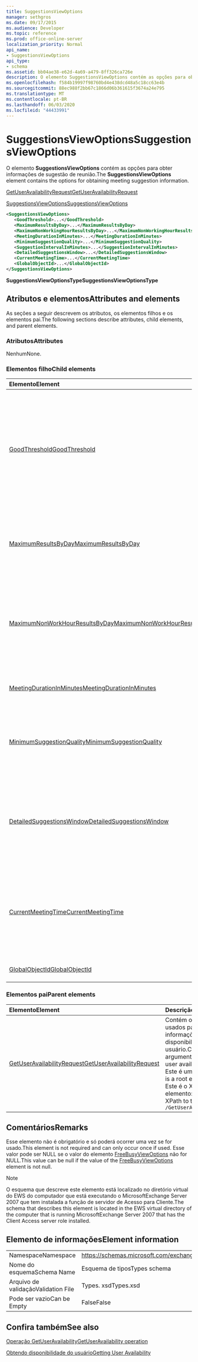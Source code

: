 ```yaml
---
title: SuggestionsViewOptions
manager: sethgros
ms.date: 09/17/2015
ms.audience: Developer
ms.topic: reference
ms.prod: office-online-server
localization_priority: Normal
api_name:
- SuggestionsViewOptions
api_type:
- schema
ms.assetid: bb04ae38-e62d-4a69-a479-8ff326ca726e
description: O elemento SuggestionsViewOptions contém as opções para obter informações de sugestão de reunião.
ms.openlocfilehash: f584b19997f98760bd4e438dcd48a5c18cc63e4b
ms.sourcegitcommit: 88ec988f2bb67c1866d06b361615f3674a24e795
ms.translationtype: MT
ms.contentlocale: pt-BR
ms.lasthandoff: 06/03/2020
ms.locfileid: "44433991"
---
```

# <a name="suggestionsviewoptions"></a><span data-ttu-id="10838-103">SuggestionsViewOptions</span><span class="sxs-lookup"><span data-stu-id="10838-103">SuggestionsViewOptions</span></span>

<span data-ttu-id="10838-104">O elemento **SuggestionsViewOptions** contém as opções para obter informações de sugestão de reunião.</span><span class="sxs-lookup"><span data-stu-id="10838-104">The **SuggestionsViewOptions** element contains the options for obtaining meeting suggestion information.</span></span> 
  
[<span data-ttu-id="10838-105">GetUserAvailabilityRequest</span><span class="sxs-lookup"><span data-stu-id="10838-105">GetUserAvailabilityRequest</span></span>](getuseravailabilityrequest.md)
  
[<span data-ttu-id="10838-106">SuggestionsViewOptions</span><span class="sxs-lookup"><span data-stu-id="10838-106">SuggestionsViewOptions</span></span>](suggestionsviewoptions.md)
  
```xml
<SuggestionsViewOptions>
   <GoodThreshold>...</GoodThreshold>
   <MaximumResultsByDay>...</MaximumResultsByDay>
   <MaximumNonWorkingHourResultsByDay>...</MaximumNonWorkingHourResultsByDay>
   <MeetingDurationInMinutes>...</MeetingDurationInMinutes>
   <MinimumSuggestionQuality>...</MinimumSuggestionQuality>
   <SuggestionIntervalInMinutes>...</SuggestionIntervalInMinutes>
   <DetailedSuggestionsWindow>...</DetailedSuggestionsWindow>
   <CurrentMeetingTime>...</CurrentMeetingTime>
   <GlobalObjectId>...</GlobalObjectId>
</SuggestionsViewOptions>
```

 <span data-ttu-id="10838-107">**SuggestionsViewOptionsType**</span><span class="sxs-lookup"><span data-stu-id="10838-107">**SuggestionsViewOptionsType**</span></span>
## <a name="attributes-and-elements"></a><span data-ttu-id="10838-108">Atributos e elementos</span><span class="sxs-lookup"><span data-stu-id="10838-108">Attributes and elements</span></span>

<span data-ttu-id="10838-109">As seções a seguir descrevem os atributos, os elementos filhos e os elementos pai.</span><span class="sxs-lookup"><span data-stu-id="10838-109">The following sections describe attributes, child elements, and parent elements.</span></span>
  
### <a name="attributes"></a><span data-ttu-id="10838-110">Atributos</span><span class="sxs-lookup"><span data-stu-id="10838-110">Attributes</span></span>

<span data-ttu-id="10838-111">Nenhum</span><span class="sxs-lookup"><span data-stu-id="10838-111">None.</span></span>
  
### <a name="child-elements"></a><span data-ttu-id="10838-112">Elementos filho</span><span class="sxs-lookup"><span data-stu-id="10838-112">Child elements</span></span>

|<span data-ttu-id="10838-113">**Elemento**</span><span class="sxs-lookup"><span data-stu-id="10838-113">**Element**</span></span>|<span data-ttu-id="10838-114">**Descrição**</span><span class="sxs-lookup"><span data-stu-id="10838-114">**Description**</span></span>|
|:-----|:-----|
|[<span data-ttu-id="10838-115">GoodThreshold</span><span class="sxs-lookup"><span data-stu-id="10838-115">GoodThreshold</span></span>](goodthreshold.md) <br/> |<span data-ttu-id="10838-116">Especifica a porcentagem de participantes que devem ter o período de tempo aberto para que o período de tempo se qualifique como bom horário de reunião.</span><span class="sxs-lookup"><span data-stu-id="10838-116">Specifies the percentage of attendees that must have the time period open for the time period to qualify as a good suggested meeting time.</span></span>  <br/> |
|[<span data-ttu-id="10838-117">MaximumResultsByDay</span><span class="sxs-lookup"><span data-stu-id="10838-117">MaximumResultsByDay</span></span>](maximumresultsbyday.md) <br/> |<span data-ttu-id="10838-118">Especifica o número de horas de reunião sugeridas por dia retornado na resposta.</span><span class="sxs-lookup"><span data-stu-id="10838-118">Specifies the number of suggested meeting times per day returned in the response.</span></span>  <br/> |
|[<span data-ttu-id="10838-119">MaximumNonWorkHourResultsByDay</span><span class="sxs-lookup"><span data-stu-id="10838-119">MaximumNonWorkHourResultsByDay</span></span>](maximumnonworkhourresultsbyday.md) <br/> |<span data-ttu-id="10838-120">Especifica o número de resultados sugeridos para horários de reuniões fora de horas de trabalho normais por dia.</span><span class="sxs-lookup"><span data-stu-id="10838-120">Specifies the number of suggested results for meeting times outside regular working hours per day.</span></span>  <br/> |
|[<span data-ttu-id="10838-121">MeetingDurationInMinutes</span><span class="sxs-lookup"><span data-stu-id="10838-121">MeetingDurationInMinutes</span></span>](meetingdurationinminutes.md) <br/> |<span data-ttu-id="10838-122">Especifica a duração da reunião a ser sugerida.</span><span class="sxs-lookup"><span data-stu-id="10838-122">Specifies the length of the meeting to be suggested.</span></span>  <br/> |
|[<span data-ttu-id="10838-123">MinimumSuggestionQuality</span><span class="sxs-lookup"><span data-stu-id="10838-123">MinimumSuggestionQuality</span></span>](minimumsuggestionquality.md) <br/> |<span data-ttu-id="10838-124">Especifica a qualidade das sugestões de reunião a serem retornadas na resposta.</span><span class="sxs-lookup"><span data-stu-id="10838-124">Specifies the quality of meeting suggestions to be returned in the response.</span></span>  <br/> |
|[<span data-ttu-id="10838-125">DetailedSuggestionsWindow</span><span class="sxs-lookup"><span data-stu-id="10838-125">DetailedSuggestionsWindow</span></span>](detailedsuggestionswindow.md) <br/> |<span data-ttu-id="10838-126">Identifica o período de tempo que é consultado para informações detalhadas sobre os horários de reunião sugeridos.</span><span class="sxs-lookup"><span data-stu-id="10838-126">Identifies the time span that is queried for detailed information about suggested meeting times.</span></span>  <br/> |
|[<span data-ttu-id="10838-127">CurrentMeetingTime</span><span class="sxs-lookup"><span data-stu-id="10838-127">CurrentMeetingTime</span></span>](currentmeetingtime.md) <br/> |<span data-ttu-id="10838-128">Representa a hora de início de uma reunião que você deseja atualizar com os resultados de tempo de reunião sugeridos.</span><span class="sxs-lookup"><span data-stu-id="10838-128">Represents the start time of a meeting that you want to update with the suggested meeting time results.</span></span>  <br/> |
|[<span data-ttu-id="10838-129">GlobalObjectId</span><span class="sxs-lookup"><span data-stu-id="10838-129">GlobalObjectId</span></span>](globalobjectid.md) <br/> |<span data-ttu-id="10838-130">Esse elemento não é usado.</span><span class="sxs-lookup"><span data-stu-id="10838-130">This element is not used.</span></span>  <br/> |
   
### <a name="parent-elements"></a><span data-ttu-id="10838-131">Elementos pai</span><span class="sxs-lookup"><span data-stu-id="10838-131">Parent elements</span></span>

|<span data-ttu-id="10838-132">**Elemento**</span><span class="sxs-lookup"><span data-stu-id="10838-132">**Element**</span></span>|<span data-ttu-id="10838-133">**Descrição**</span><span class="sxs-lookup"><span data-stu-id="10838-133">**Description**</span></span>|
|:-----|:-----|
|[<span data-ttu-id="10838-134">GetUserAvailabilityRequest</span><span class="sxs-lookup"><span data-stu-id="10838-134">GetUserAvailabilityRequest</span></span>](getuseravailabilityrequest.md) <br/> |<span data-ttu-id="10838-135">Contém os argumentos usados para obter informações de disponibilidade do usuário.</span><span class="sxs-lookup"><span data-stu-id="10838-135">Contains the arguments used to obtain user availability information.</span></span> <span data-ttu-id="10838-136">Este é um elemento raiz.</span><span class="sxs-lookup"><span data-stu-id="10838-136">This is a root element.</span></span>  <br/> <span data-ttu-id="10838-137">Este é o XPath para este elemento:</span><span class="sxs-lookup"><span data-stu-id="10838-137">The following is the XPath to this element:</span></span>  <br/>  `/GetUserAvailabilityRequest` <br/> |
   
## <a name="remarks"></a><span data-ttu-id="10838-138">Comentários</span><span class="sxs-lookup"><span data-stu-id="10838-138">Remarks</span></span>

<span data-ttu-id="10838-139">Esse elemento não é obrigatório e só poderá ocorrer uma vez se for usado.</span><span class="sxs-lookup"><span data-stu-id="10838-139">This element is not required and can only occur once if used.</span></span> <span data-ttu-id="10838-140">Esse valor pode ser NULL se o valor do elemento [FreeBusyViewOptions](freebusyviewoptions.md) não for NULL.</span><span class="sxs-lookup"><span data-stu-id="10838-140">This value can be null if the value of the [FreeBusyViewOptions](freebusyviewoptions.md) element is not null.</span></span> 
  
> [!NOTE]
> <span data-ttu-id="10838-141">O esquema que descreve este elemento está localizado no diretório virtual do EWS do computador que está executando o MicrosoftExchange Server 2007 que tem instalada a função de servidor de Acesso para Cliente.</span><span class="sxs-lookup"><span data-stu-id="10838-141">The schema that describes this element is located in the EWS virtual directory of the computer that is running MicrosoftExchange Server 2007 that has the Client Access server role installed.</span></span> 
  
## <a name="element-information"></a><span data-ttu-id="10838-142">Elemento de informações</span><span class="sxs-lookup"><span data-stu-id="10838-142">Element information</span></span>

|||
|:-----|:-----|
|<span data-ttu-id="10838-143">Namespace</span><span class="sxs-lookup"><span data-stu-id="10838-143">Namespace</span></span>  <br/> |https://schemas.microsoft.com/exchange/services/2006/types  <br/> |
|<span data-ttu-id="10838-144">Nome do esquema</span><span class="sxs-lookup"><span data-stu-id="10838-144">Schema Name</span></span>  <br/> |<span data-ttu-id="10838-145">Esquema de tipos</span><span class="sxs-lookup"><span data-stu-id="10838-145">Types schema</span></span>  <br/> |
|<span data-ttu-id="10838-146">Arquivo de validação</span><span class="sxs-lookup"><span data-stu-id="10838-146">Validation File</span></span>  <br/> |<span data-ttu-id="10838-147">Types. xsd</span><span class="sxs-lookup"><span data-stu-id="10838-147">Types.xsd</span></span>  <br/> |
|<span data-ttu-id="10838-148">Pode ser vazio</span><span class="sxs-lookup"><span data-stu-id="10838-148">Can be Empty</span></span>  <br/> |<span data-ttu-id="10838-149">False</span><span class="sxs-lookup"><span data-stu-id="10838-149">False</span></span>  <br/> |
   
## <a name="see-also"></a><span data-ttu-id="10838-150">Confira também</span><span class="sxs-lookup"><span data-stu-id="10838-150">See also</span></span>



[<span data-ttu-id="10838-151">Operação GetUserAvailability</span><span class="sxs-lookup"><span data-stu-id="10838-151">GetUserAvailability operation</span></span>](getuseravailability-operation.md)


[<span data-ttu-id="10838-152">Obtendo disponibilidade do usuário</span><span class="sxs-lookup"><span data-stu-id="10838-152">Getting User Availability</span></span>](https://msdn.microsoft.com/library/d4133fcb-9b0f-4e6b-aadf-a389da83516a%28Office.15%29.aspx)

